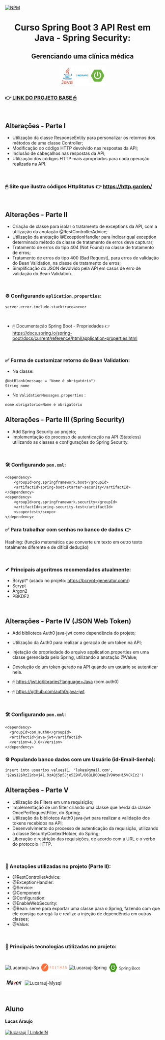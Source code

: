 [![NPM](https://img.shields.io/npm/l/react)](https://github.com/lucarauj/spring-Boot3-API-Rest-Java-Spring-Security/blob/main/LICENSE)

<h1 align="center"> Curso Spring Boot 3 API Rest em Java - Spring Security: </h1>
<h2 align="center"> Gerenciando uma clínica médica </h2>

<p align="center"><img width="150px" src="https://github.com/lucarauj/assets/blob/main/ApiJavaSpring.png" /></p>

### 👉 [LINK DO PROJETO BASE 🖱](https://github.com/lucarauj/spring-Boot3-API-Rest-Java) </h3>

<br>

## Alterações - Parte I

- Utilização da classe ResponseEntity para personalizar os retornos dos métodos de uma classe Controller;
- Modificação do código HTTP devolvido nas respostas da API;
- Inclusão de cabeçalhos nas respostas da API;
- Utilização dos códigos HTTP mais apropriados para cada operação realizada na API.

<br>

### 🖱 Site que ilustra códigos HttpStatus 👉 https://http.garden/

<br>

## Alterações - Parte II

- Criação de classe para isolar o tratamento de exceptions da API, com a utilização da anotação @RestControllerAdvice;
- Utilização da anotação @ExceptionHandler para indicar qual exception determinado método da classe de tratamento de erros deve capturar;
- Tratamento de erros do tipo 404 (Not Found) na classe de tratamento de erros;
- Tratamento de erros do tipo 400 (Bad Request), para erros de validação do Bean Validation, na classe de tratamento de erros;
- Simplificação do JSON devolvido pela API em casos de erro de validação do Bean Validation.

<br>

### ⚙ Configurando ```aplication.properties```:

```
server.error.include-stacktrace=never
```
<br>

- 🖱 Documentação Spring Boot - Propriedades 👉 https://docs.spring.io/spring-boot/docs/current/reference/html/application-properties.html

<br>

### ✅ Forma de customizar retorno do Bean Validation:

- Na classe:
```
@NotBlank(message = "Nome é obrigatório")
String nome
```
- No ```ValidationMessages.properties``` :
```
nome.obrigatorio=Nome é obrigatório
```

## Alterações - Parte III (Spring Security)

- Add Spring Security ao projeto;
- Implementação do processo de autenticação na API (Stateless) utilizando as classes e configurações do Spring Security.

<br>

### 🛠 Configurando ```pom.xml```:

```
<dependency>
	<groupId>org.springframework.boot</groupId>
	<artifactId>spring-boot-starter-security</artifactId>
</dependency>
<dependency>
	<groupId>org.springframework.security</groupId>
	<artifactId>spring-security-test</artifactId>
	<scope>test</scope>
</dependency>
```

### ✅ Para trabalhar com senhas no banco de dados 👉 

Hashing: (função matemática que converte um texto em outro texto totalmente diferente e de difícil dedução)

<br>

### ✔ Principais algoritmos recomendados atualmente:

- Bcrypt* (usado no projeto: https://bcrypt-generator.com/)
- Scrypt
- Argon2
- PBKDF2

<br>

## Alterações - Parte IV (JSON Web Token)

- Add biblioteca Auth0 java-jwt como dependência do projeto;
- Utilização da Auth0 para realizar a geração de um token na API;
- Injetação de propriedade do arquivo application.properties em uma classe gerenciada pelo Spring, utilizando a anotação @Value;
- Devolução de um token gerado na API quando um usuário se autenticar nela.


- 🖱 https://jwt.io/libraries?language=Java (com.auth0)
- 🖱 https://github.com/auth0/java-jwt

<br>

### 🛠 Configurando ```pom.xml```:

```
<dependency>
  <groupId>com.auth0</groupId>
  <artifactId>java-jwt</artifactId>
  <version>4.3.0</version>
</dependency>
```
### ⚙ Populando banco dados com um Usuário (id-Email-Senha):

```
insert into usuarios values(1, 'lukas@gmail.com', '$2a$12$RzI2dsvj41.9zAQj5p5Jje5Z9Hl/D6QLB0OeWpIV9WteHi5VCkIz2')
```

## Alterações - Parte V

- Utilização de Filters em uma requisição;
- Implementação de um filter criando uma classe que herda da classe OncePerRequestFilter, do Spring;
- Utilização da biblioteca Auth0 java-jwt para realizar a validação dos tokens recebidos na API;
- Desenvolvimento do processo de autenticação da requisição, utilizando a classe SecurityContextHolder, do Spring;
- Liberação e restrição das requisições, de acordo com a URL e o verbo do protocolo HTTP.

<br>

### 📝 Anotações utilizadas no projeto (Parte II):

- @RestControllerAdvice:
- @ExceptionHandler:
- @Service:
- @Component:
- @Configuration:
- @EnableWebSecurity:
- @Bean: serve para exportar uma classe para o Spring, fazendo com que ele consiga carregá-la e realize a injeção de dependência em outras classes;
- @Value:

<br>

### 🚀 Principais tecnologias utilizadas no projeto:

<div style="display: inline_block"><br>
<img align="center" alt="Lucarauj-Java" height="30" width="40" src="https://cdn.jsdelivr.net/gh/devicons/devicon/icons/java/java-original.svg">
<img align="center" alt="Lucarauj-Postman" height="50" width="90" src="https://github.com/lucarauj/assets/blob/main/postman.png">
<img align="center" alt="Lucarauj-Spring" height="30" width="40" src="https://cdn.jsdelivr.net/gh/devicons/devicon/icons/spring/spring-original.svg">
<img align="center" alt="Lucarauj-SpringBoot" height="40" width="110" src="https://github.com/lucarauj/assets/blob/main/SpringBoot.jpeg">
<img align="center" alt="Lucarauj-Maven" height="50" width="60" src="https://github.com/lucarauj/assets/blob/main/Maven-Apache.svg">
<img align="center" alt="Lucarauj-Mysql" height="50" width="70" src="https://cdn.jsdelivr.net/gh/devicons/devicon/icons/mysql/mysql-original-wordmark.svg">
</div>

<br>

## Aluno

#### Lucas Araujo

<a href="https://www.linkedin.com/in/lucarauj"><img alt="lucarauj | LinkdeIN" width="40px" src="https://user-images.githubusercontent.com/43545812/144035037-0f415fc7-9f96-4517-a370-ccc6e78a714b.png" /></a>

